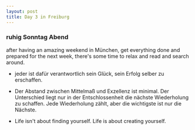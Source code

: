 ```yaml
---
layout: post
title: Day 3 in Freiburg
---
```


### ruhig Sonntag Abend

after having an amazing weekend in München, get everything done and prepared for the next week, there's some time to relax and read and search around. 

- jeder ist dafür verantwortlich sein Glück, sein Erfolg selber zu erschaffen.

- Der Abstand zwischen Mittelmaß und Exzellenz ist minimal.
Der Unterschied liegt nur in der Entschlossenheit die nächste Wiederholung zu schaffen.
Jede Wiederholung zählt, aber die wichtigste ist nur die Nächste.

- Life isn't about finding yourself. Life is about creating yourself.

